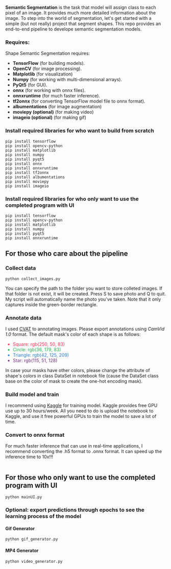 <b>Semantic Segmentation</b> is the task that model will assign class to each pixel of an image. It provides much more detailed information about the image. To step into the world of segmentation, let's get started with a simple (but not really) project that segment shapes.
This repo provides an end-to-end pipeline to develope semantic segmentation models.
### Requires:
Shape Semantic Segmentation requires:
<ul>
<li><b>TensorFlow</b> (for building models).</li>
<li><b>OpenCV</b> (for image processing).</li>
<li><b>Matplotlib</b> (for visualization)</li>
<li><b>Numpy</b> (for working with multi-dimensional arrays).</li>
<li><b>PyQt5</b> (for GUI).</li>
<li><b>onnx</b> (for working with onnx files).</li>
<li><b>onnxruntime</b> (for much faster inference).</li>
<li><b>tf2onnx</b> (for converting TensorFlow model file to onnx 
format). </li>
<li><b>albumentations</b> (for image augmentation)</li>
<li><b>moviepy (optional)</b> (for making video)</li>
<li><b>imageio (optional)</b> (for making gif)</li>
</ul>

### Install required libraries for who want to build from scratch
```
pip install tensorflow
pip install opencv-python
pip install matplotlib
pip install numpy
pip install pyqt5
pip install onnx
pip install onnxruntime
pip install tf2onnx
pip install albumentations
pip install moviepy
pip install imageio
```
### Install required libraries for who only want to use the completed program with UI

```
pip install tensorflow
pip install opencv-python
pip install matplotlib
pip install numpy
pip install pyqt5
pip install onnxruntime

```

## For those who care about the pipeline
### Collect data
```
python collect_images.py
```
You can specify the path to the folder you want to store colleted images. If that folder is not exist, it will be created. Press S to save photo and Q to quit. My script will automatically name the photo you've taken. Note that it only captures inside the green-border rectangle.
### Annotate data
I used [CVAT](https://www.cvat.ai/) to annotating images. Please export annotations using *CamVid 1.0* format. The default mask's color of each shape is as follows:
<ul>
<li style='color:rgb(250, 50, 83)'>Square: rgb(250, 50, 83)</li>
<li style='color:rgb(36, 179, 83)'>Circle: rgb(36, 179, 83)</li>
<li style='color:rgb(42, 125, 209)'>Triangle: rgb(42, 125, 209)</li>
<li style='color:rgb(115, 51, 128)'>Star: rgb(115, 51, 128)</li>
</ul>
In case your masks have other colors, please change the attribute of shape's colors in class DataSet in notebook file (cause the DataSet class base on the color of mask to create the one-hot encoding mask).

### Build model and train
I recommend using [Kaggle](https://www.kaggle.com/) for training model. Kaggle provides free GPU use up to 30 hours/week. All you need to do is upload the notebook to Kaggle, and use it free powerful GPUs to train the model to save a lot of time. 
### Convert to onnx format
For much faster inference that can use in real-time applications, I recommend converting the .h5 format to .onnx format. It can speed up the inference time to 10x!!!
```

```
## For those who only want to use the completed program with UI
```
python mainUI.py
```
### Optional: export predictions through epochs to see the learning process of the model
#### Gif Generator
```
python gif_generator.py
```
#### MP4 Generator
```
python video_generator.py
```
